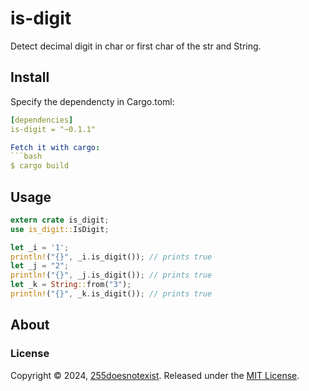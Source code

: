 # is-digit
Detect decimal digit in char or first char of the str and String.

## Install
Specify the dependencty in Cargo.toml:

```yaml
[dependencies]
is-digit = "~0.1.1"

Fetch it with cargo:
```bash
$ cargo build
```

## Usage

```rust
extern crate is_digit;
use is_digit::IsDigit;

let _i = '1';
println!("{}", _i.is_digit()); // prints true
let _j = "2";
println!("{}", _j.is_digit()); // prints true
let _k = String::from("3");
println!("{}", _k.is_digit()); // prints true
```

## About
### License
Copyright © 2024, [255doesnotexist](https://github.com/255doesnotexist).
Released under the [MIT License](LICENSE).